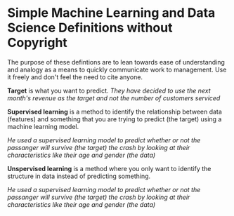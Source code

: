 # Simple Machine Learning and Data Science Definitions without Copyright

The purpose of these defintions are to lean towards ease of understanding and analogy as a means to quickly communicate work to management. Use it freely and don't feel the need to cite anyone. 

**Target** is what you want to predict.
*They have decided to use the next month's revenue as the target and not the number of customers serviced*


**Supervised learning** is a method to identify the relationship between data (features) and something that you are trying to predict (the target) using a machine learning model.

*He used a supervised learning model to predict whether or not the passanger will survive (the target) the crash by looking at their characteristics like their age and gender (the data)*


**Unspervised learning** is a method where you only want to identify the structure in data instead of predicting something. 

*He used a supervised learning model to predict whether or not the passanger will survive (the target) the crash by looking at their characteristics like their age and gender (the data)*
